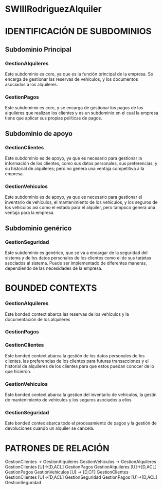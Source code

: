 # SWIIIRodriguezAlquiler

# IDENTIFICACIÓN DE SUBDOMINIOS

## Subdominio Principal

### GestionAlquileres
Este subdominio es core, ya que es la función principal de la empresa. Se encarga de gestionar las reservas de vehículos, y los documentos asociados a los alquileres.

### GestionPagos
Este subdominio es core, y se encarga de gestionar los pagos de los alquileres que realizan los clientes y es un subdominio en el cual la empresa tiene que aplicar sus propias políticas de pagos.

## Subdominio de apoyo

### GestionClientes
Este subdominio es de apoyo, ya que es necesario para gestionar la información de los clientes, como sus datos personales, sus preferencias, y su historial de alquileres; pero no genera una ventaja competitiva a la empresa.

### GestionVehiculos
Este subdominio es de apoyo, ya que es necesario para gestionar el inventario de vehículos, el mantenimiento de los vehículos, y los seguros de los vehículos así como el estado para el alquiler, pero tampoco genera una ventaja para la empresa.

## Subdominio genérico

### GestionSeguridad
Este subdominio es genérico, que se va a encargar de la seguridad del sistema y de los datos personales de los clientes como el de sus tarjetas asociados al sistema. Puede ser implementado de diferentes maneras, dependiendo de las necesidades de la empresa.

# BOUNDED CONTEXTS
### GestionAlquileres
Este bonded context abarca las reservas de los vehículos y la documentación de los alquileres

### GestionPagos


### GestionClientes
Este bonded context abarca la gestión de los datos personales de los clientes, las preferencias de los clientes para futuras transacciones y el historial de alquileres de los clientes para que estos puedan conocer de lo que hicieron.
### GestionVehiculos
Este bonded context abarca la gestion del inventario de vehículos, la gestin de mantenimiento de vehiculos y los seguros asociados a ellos

### GestionSeguridad
Este bonded contex abarca todo el procesamiento de pagos y la gestión de devoluciones cuando un alquiler se cancela.

# PATRONES DE RELACIÓN
GestionClientes -> GestionAlquileres
GestionVehiculos -> GestionAlquileres
GestionClientes [U]->[D,ACL] GestionPagos
GestionAlquileres [U]->[D,ACL] GestionPagos
GestionVehiculos [U] -> [D,CF] GestionClientes
GestionClientes [U]->[D,ACL] GestionSeguridad
GestionPagos [U]->[D,ACL] GestionSeguridad